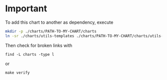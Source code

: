 # Important

To add this chart to another as dependency, execute

```bash
mkdir -p ./charts/PATH-TO-MY-CHART/charts
ln -sr ./charts/utils-templates ./charts/PATH-TO-MY-CHART/charts/utils-templates

```

Then check for broken links with

```
find -L charts -type l
```

or

```
make verify
```
